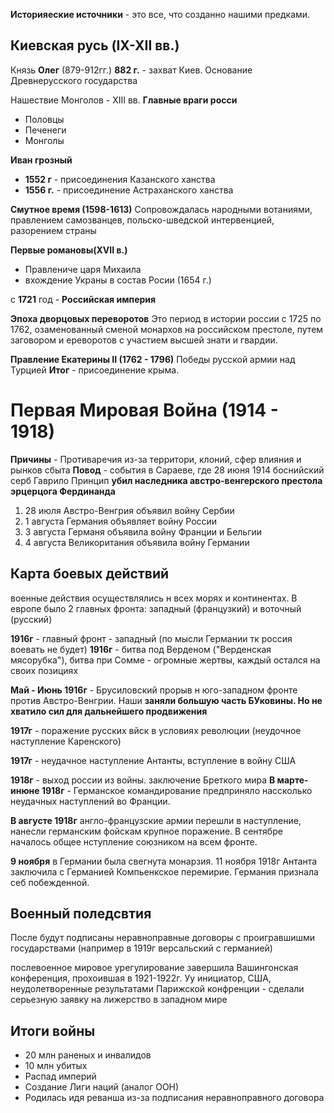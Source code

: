 **Историяеские источники** - это все, что созданно нашими предками.

## Киевская русь (IX-XII вв.)

Князь **Олег** (879-912гг.)
**882 г.** - захват Киев. Основание Древнерусского государства


Нашествие Монголов - XIII вв.
**Главные враги росси**
- Половцы
- Печенеги
- Монголы

**Иван грозный**
- **1552 г** - присоединения Казанского ханства
- **1556 г.** - присоединение Астраханского ханства

**Смутное время (1598-1613)**
Сопровождалась народными вотаниями, правлением самозванцев, польско-шведской интервенцией, разорением страны

**Первые романовы(XVII в.)** 
- Правлениче царя Михаила
- вхождение Украны в состав Росии (1654 г.)

с **1721** год - **Российская империя**

**Эпоха дворцовых переворотов**
Это период в истории россии с 1725 по 1762, озаменованный сменой монархов на российском престоле, путем заговором и ереворотов с участием высшей знати и гвардии.

**Правление Екатерины II (1762 - 1796)**
Победы русской армии над Турцией 
**Итог** - присоединение крыма.


# Первая Мировая Война (1914 - 1918)
**Причины** - Противаречия из-за территори, клоний, сфер влияния и рынков сбыта
**Повод** - события в Сараеве, где 28 июня 1914 боснийский серб Гаврило Принцип **убил наследника австро-венгерского престола эрцерцога Фердинанда**
1. 28 июля Австро-Венгрия объявил войну Сербии
2. 1 августа Германия объявляет войну России
3. 3 августа Германя объявила войну Франции и Бельгии
4. 4 августа Великоритания объявила войну Германии


## Карта боевых действий
военные действия осуществлялись н всех морях и континентах.
В европе было 2 главных фронта: западный (французкий) и воточный (русский)


**1916г** - главный фронт - западный (по мысли Германии тк россия воевать не будет)
**1916г** - битва под Верденом ("Верденская мясорубка"), битва при Сомме - огромные жертвы, каждый остался на своих позициях

**Май - Июнь 1916г** - Брусиловский прорыв н юго-западном фронте против Австро-Венгрии. Наши **заняли большую часть БУковины. Но не хватило сил для дальнейшего продвижения**


**1917г** - поражение русских вйск в условиях революции (неудочное наступление Каренского)

**1917г** - неудачное наступление Антанты, вступление в войну США

**1918г** - выход россии из войны. заключение Бреткого мира
**В марте- инюне 1918г** - Германское командирование предприняло нассколько неудачных наступлений во Франции.

**В августе 1918г** англо-французские армии перешли в наступление, нанесли германским фойскам крупное поражение. В сентябре началось общее нступление союзником на всем фронте.


**9 ноября** в Германии была свегнута монарзия. 11 ноября 1918г Антанта заключила с Германией Компьенкское перемирие. Германия признала себ побежденной.

## Военный поледсвтия

После будут подписаны неравноправные договоры с проигравшишми государствами
(например в 1919г версальский с германией)

послевоенное мировое урегулирование завершила Вашингонская конференция, прохоившая в 1921-1922г. Уу инициатор, США, неудолетворенные результатами Парижской конфренции - сделали серьезную заявку на лижерство в западном мире


## Итоги войны
- 20 млн раненых и инвалидов
- 10 млн убитых
- Распад империй
- Создание Лиги наций (аналог ООН)
- Родилась идя реванша из-за подписания неравноправного договора

